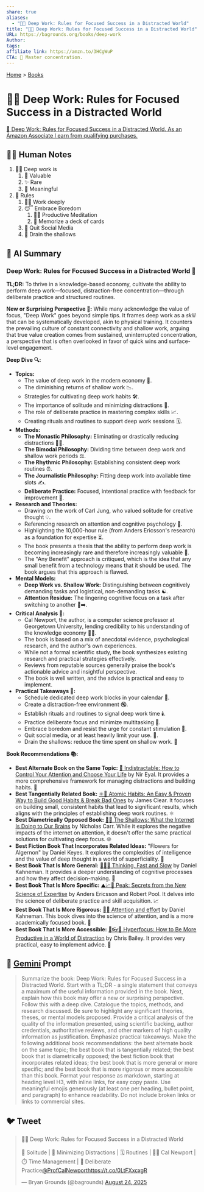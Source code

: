 ```yaml
---
share: true
aliases:
  - "🤿💼 Deep Work: Rules for Focused Success in a Distracted World"
title: "🤿💼 Deep Work: Rules for Focused Success in a Distracted World"
URL: https://bagrounds.org/books/deep-work
Author:
tags:
affiliate link: https://amzn.to/3HCgWuP
CTA: 🧠 Master concentration.
---
```

[Home](../index.md) > [Books](./index.md)  
# 🤿💼 Deep Work: Rules for Focused Success in a Distracted World  
[🛒 Deep Work: Rules for Focused Success in a Distracted World. As an Amazon Associate I earn from qualifying purchases.](https://amzn.to/3HCgWuP)  
  
## 📝🐒 Human Notes  
1. 🤿💼 Deep work is  
    1. 💎 Valuable  
    2. ✨ Rare  
    3. 💖 Meaningful  
2. 📜 Rules  
    1. 👩‍💻 Work deeply  
    2. 😴 Embrace Boredom  
        1. 🧺🤔 Productive Meditation  
        2. 🧠 Memorize a deck of cards  
    3. 📵 Quit Social Media  
    4. 🌊 Drain the shallows  
  
## 🤖 AI Summary  
### Deep Work: Rules for Focused Success in a Distracted World 🧠  
**TL;DR:** To thrive in a knowledge-based economy, cultivate the ability to perform deep work—focused, distraction-free concentration—through deliberate practice and structured routines.  
  
**New or Surprising Perspective 🤯:** While many acknowledge the value of focus, "Deep Work" goes beyond simple tips. It frames deep work as a *skill* that can be systematically developed, akin to physical training. It counters the prevailing culture of constant connectivity and shallow work, arguing that true value creation comes from sustained, uninterrupted concentration, a perspective that is often overlooked in favor of quick wins and surface-level engagement.  
  
**Deep Dive 🔍:**  
* **Topics:**  
    * The value of deep work in the modern economy 💼.  
    * The diminishing returns of shallow work 📉.  
    * Strategies for cultivating deep work habits 🛠️.  
    * The importance of solitude and minimizing distractions 🧘.  
    * The role of deliberate practice in mastering complex skills 📈.  
    * Creating rituals and routines to support deep work sessions 🗓️.  
* **Methods:**  
    * **The Monastic Philosophy:** Eliminating or drastically reducing distractions 🚫📱.  
    * **The Bimodal Philosophy:** Dividing time between deep work and shallow work periods ⚖️.  
    * **The Rhythmic Philosophy:** Establishing consistent deep work routines ⏰.  
    * **The Journalistic Philosophy:** Fitting deep work into available time slots ✍️.  
    * **Deliberate Practice:** Focused, intentional practice with feedback for improvement 🎯.  
* **Research and Theories:**  
    * Drawing on the work of Carl Jung, who valued solitude for creative thought 💡.  
    * Referencing research on attention and cognitive psychology 🧠.  
    * Highlighting the 10,000-hour rule (from Anders Ericsson's research) as a foundation for expertise ⏳.  
    * The book presents a thesis that the ability to perform deep work is becoming increasingly rare and therefore increasingly valuable 💎.  
    * The "Any Benefit" approach is critiqued, which is the idea that any small benefit from a technology means that it should be used. The book argues that this approach is flawed.  
* **Mental Models:**  
    * **Deep Work vs. Shallow Work:** Distinguishing between cognitively demanding tasks and logistical, non-demanding tasks ☯️.  
    * **Attention Residue:** The lingering cognitive focus on a task after switching to another 🧠➡️.  
* **Critical Analysis 🧐:**  
    * Cal Newport, the author, is a computer science professor at Georgetown University, lending credibility to his understanding of the knowledge economy 🧑‍🏫.  
    * The book is based on a mix of anecdotal evidence, psychological research, and the author's own experiences.  
    * While not a formal scientific study, the book synthesizes existing research and practical strategies effectively.  
    * Reviews from reputable sources generally praise the book's actionable advice and insightful perspective.  
    * The book is well written, and the advice is practical and easy to implement.  
* **Practical Takeaways 📝:**  
    * Schedule dedicated deep work blocks in your calendar 📅.  
    * Create a distraction-free environment 🔇.  
    * Establish rituals and routines to signal deep work time 🕯️.  
    * Practice deliberate focus and minimize multitasking 🚫.  
    * Embrace boredom and resist the urge for constant stimulation 🥱.  
    * Quit social media, or at least heavily limit your use. 🤳.  
    * Drain the shallows: reduce the time spent on shallow work. 🌊  
  
**Book Recommendations 📚:**  
* **Best Alternate Book on the Same Topic:** [🧘 Indistractable: How to Control Your Attention and Choose Your Life](./indistractable.md) by Nir Eyal. It provides a more comprehensive framework for managing distractions and building habits. 🧘  
* **Best Tangentially Related Book:** [⚛️🔄 Atomic Habits: An Easy & Proven Way to Build Good Habits & Break Bad Ones](./atomic-habits.md) by James Clear. It focuses on building small, consistent habits that lead to significant results, which aligns with the principles of establishing deep work routines. ⚛️  
* **Best Diametrically Opposed Book:** [📱🧠 The Shallows: What the Internet Is Doing to Our Brains](./the-shallows-what-the-internet-is-doing-to-our-brains.md) by Nicholas Carr. While it explores the negative impacts of the internet on attention, it doesn't offer the same practical solutions for cultivating deep focus. 🌐  
* **Best Fiction Book That Incorporates Related Ideas:** "Flowers for Algernon" by Daniel Keyes. It explores the complexities of intelligence and the value of deep thought in a world of superficiality. 🌸  
* **Best Book That Is More General:** [🤔🐇🐢 Thinking, Fast and Slow](./thinking-fast-and-slow.md) by Daniel Kahneman. It provides a deeper understanding of cognitive processes and how they affect decision-making. 🧠  
* **Best Book That Is More Specific:** [⛰️📈🥇 Peak: Secrets from the New Science of Expertise](./peak.md) by Anders Ericsson and Robert Pool. It delves into the science of deliberate practice and skill acquisition. 📈  
* **Best Book That Is More Rigorous:** [🤔💪 Attention and effort](./attention.md) by Daniel Kahneman. This book dives into the science of attention, and is a more academically focused book. 🔬  
* **Best Book That Is More Accessible:** [🎯👓🧠 Hyperfocus: How to Be More Productive in a World of Distraction](./hyperfocus.md) by Chris Bailey. It provides very practical, easy to implement advice. 🎯  
  
## 💬 [Gemini](https://gemini.google.com) Prompt  
> Summarize the book: Deep Work: Rules for Focused Success in a Distracted World. Start with a TL;DR - a single statement that conveys a maximum of the useful information provided in the book. Next, explain how this book may offer a new or surprising perspective. Follow this with a deep dive. Catalogue the topics, methods, and research discussed. Be sure to highlight any significant theories, theses, or mental models proposed. Provide a critical analysis of the quality of the information presented, using scientific backing, author credentials, authoritative reviews, and other markers of high quality information as justification. Emphasize practical takeaways. Make the following additional book recommendations: the best alternate book on the same topic; the best book that is tangentially related; the best book that is diametrically opposed; the best fiction book that incorporates related ideas; the best book that is more general or more specific; and the best book that is more rigorous or more accessible than this book. Format your response as markdown, starting at heading level H3, with inline links, for easy copy paste. Use meaningful emojis generously (at least one per heading, bullet point, and paragraph) to enhance readability. Do not include broken links or links to commercial sites.  
  
## 🐦 Tweet  
<blockquote class="twitter-tweet" data-theme="dark"><p lang="en" dir="ltr">🤿💼 Deep Work: Rules for Focused Success in a Distracted World<br><br>🧘 Solitude | 📵 Minimizing Distractions | 🗓️ Routines | 👨‍🏫 Cal Newport | ⏱️ Time Management | 🎯 Deliberate Practice<a href="https://twitter.com/ProfCalNewport?ref_src=twsrc%5Etfw">@ProfCalNewport</a><a href="https://t.co/0LtFXxcxgR">https://t.co/0LtFXxcxgR</a></p>&mdash; Bryan Grounds (@bagrounds) <a href="https://twitter.com/bagrounds/status/1959442409735311571?ref_src=twsrc%5Etfw">August 24, 2025</a></blockquote> <script async src="https://platform.twitter.com/widgets.js" charset="utf-8"></script>